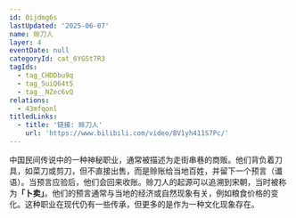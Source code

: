 ```yaml
---
id: 0ijdmg6s
lastUpdated: '2025-06-07'
name: 赊刀人
layer: 4
eventDate: null
categoryId: cat_6YGSt7R3
tagIds:
  - tag_CHDDbu9q
  - tag_5uiQ64t5
  - tag__NZec6vQ
relations:
  - 43mfqonl
titledLinks:
  - title: '链接: 赊刀人'
    url: 'https://www.bilibili.com/video/BV1yh411S7Pc/'
---
```

中国民间传说中的一种神秘职业，通常被描述为走街串巷的商贩。他们背负着刀具，如菜刀或剪刀，但不直接出售，而是赊账给当地百姓，并留下一个预言（谶语）。当预言应验后，他们会回来收账。赊刀人的起源可以追溯到宋朝，当时被称&#x4E3A;**「卜卖」**。他们的预言通常与当地的经济或自然现象有关，例如粮食价格的变化。这种职业在现代仍有一些传承，但更多的是作为一种文化现象存在。
